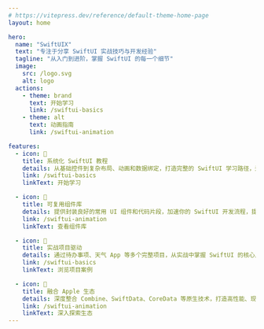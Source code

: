 ```yaml
---
# https://vitepress.dev/reference/default-theme-home-page
layout: home

hero:
  name: "SwiftUIX"
  text: "专注于分享 SwiftUI 实战技巧与开发经验"
  tagline: "从入门到进阶，掌握 SwiftUI 的每一个细节"
  image:
    src: /logo.svg
    alt: logo
  actions:
    - theme: brand
      text: 开始学习
      link: /swiftui-basics
    - theme: alt
      text: 动画指南
      link: /swiftui-animation

features:
  - icon: 📘
    title: 系统化 SwiftUI 教程
    details: 从基础控件到复杂布局、动画和数据绑定，打造完整的 SwiftUI 学习路径，适合所有开发者。
    link: /swiftui-basics
    linkText: 开始学习

  - icon: 🧩
    title: 可复用组件库
    details: 提供封装良好的常用 UI 组件和代码片段，加速你的 SwiftUI 开发流程，提升项目质量。
    link: /swiftui-animation
    linkText: 查看组件库

  - icon: 🚀
    title: 实战项目驱动
    details: 通过待办事项、天气 App 等多个完整项目，从实战中掌握 SwiftUI 的核心用法和最佳实践。
    link: /swiftui-basics
    linkText: 浏览项目案例

  - icon: 🔗
    title: 融合 Apple 生态
    details: 深度整合 Combine、SwiftData、CoreData 等原生技术，打造高性能、现代化的应用。
    link: /swiftui-animation
    linkText: 深入探索生态
---
```


